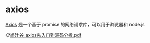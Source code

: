 # axios
[Axios](https://www.axios-http.cn/) 是一个基于 promise 的网络请求库，可以用于浏览器和 node.js

:clipboard:[尚硅谷_axios从入门到源码分析.pdf](file/尚硅谷_axios从入门到源码分析.pdf)
